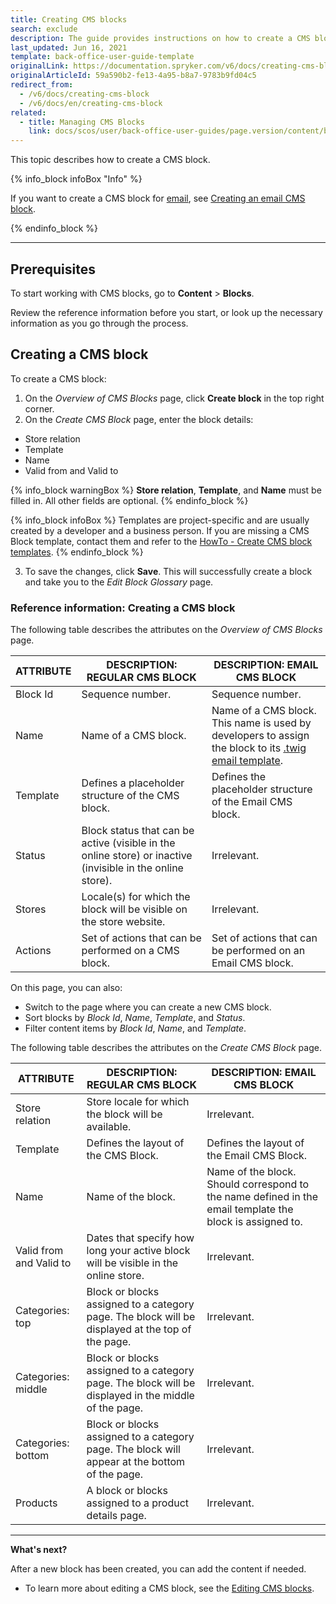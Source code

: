 ```yaml
---
title: Creating CMS blocks
search: exclude
description: The guide provides instructions on how to create a CMS block in the Back Office.
last_updated: Jun 16, 2021
template: back-office-user-guide-template
originalLink: https://documentation.spryker.com/v6/docs/creating-cms-block
originalArticleId: 59a590b2-fe13-4a95-b8a7-9783b9fd04c5
redirect_from:
  - /v6/docs/creating-cms-block
  - /v6/docs/en/creating-cms-block
related:
  - title: Managing CMS Blocks
    link: docs/scos/user/back-office-user-guides/page.version/content/blocks/managing-cms-blocks.html
---
```


This topic describes how to create a CMS block.

{% info_block infoBox "Info" %}

If you want to create a CMS block for [email](/docs/scos/user/features/{{page.version}}/cms-feature-overview/email-as-a-cms-block-overview.html), see [Creating an email CMS block](/docs/scos/user/back-office-user-guides/{{page.version}}/content/blocks/managing-content-of-emails-via-cms-blocks.html#creating-an-email-cms-block).

{% endinfo_block %}

---

## Prerequisites

To start working with CMS blocks, go to **Content** > **Blocks**.

Review the reference information before you start, or look up the necessary information as you go through the process.

## Creating a CMS block

To create a CMS block:

1. On the *Overview of CMS Blocks* page,  click  **Create block** in the top right corner.
2. On the *Create CMS Block* page, enter the block details:

* Store relation
* Template
* Name
* Valid from and Valid to

{% info_block warningBox %}
**Store relation**, **Template**, and **Name** must be filled in. All other fields are optional.
{% endinfo_block %}

{% info_block infoBox %}
Templates are project-specific and are usually created by a developer and a business person. If you are missing a CMS Block template, contact them and refer to the [HowTo - Create CMS block templates](/docs/scos/dev/tutorials-and-howtos/202009.0/howtos/feature-howtos/cms/howto-create-cms-templates.html#cms-block-template).
{% endinfo_block %}

3. To save the changes, click **Save**. This will successfully create a block and take you to the *Edit Block Glossary* page.


### Reference information: Creating a CMS block

The following table describes the attributes on the *Overview of CMS Blocks* page.

| ATTRIBUTE | DESCRIPTION: REGULAR CMS BLOCK | DESCRIPTION:  EMAIL CMS BLOCK |
| --- | --- | --- |
| Block Id | Sequence number. | Sequence number. |
| Name | Name of a CMS block. | Name of a CMS block. <br> This name is used by developers to assign the block to its [.twig email template](/docs/scos/user/features/{{page.version}}/cms-feature-overview/email-as-a-cms-block-overview.html).
| Template | Defines a placeholder structure of the CMS block. | Defines the placeholder structure of the Email CMS block. |
| Status | Block status that can be active (visible in the online store) or inactive (invisible in the online store). | Irrelevant. |
| Stores | Locale(s) for which the block will be visible on the store website. | Irrelevant. |
| Actions | Set of actions that can be performed on a CMS block. | Set of actions that can be performed on an Email CMS block. |

On this page, you can also:

* Switch to the page where you can create a new CMS block.
* Sort blocks by *Block Id*, *Name*, *Template*, and *Status*.
* Filter content items by *Block Id*, *Name*, and *Template*.

The following table describes the attributes on the *Create CMS Block* page.

|ATTRIBUTE  | DESCRIPTION: REGULAR CMS BLOCK | DESCRIPTION: EMAIL CMS BLOCK |
| --- | --- | --- |
| Store relation |  Store locale for which the block will be available. | Irrelevant. |
| Template | Defines the layout of the CMS Block. | Defines the layout of the Email CMS Block.
| Name | Name of the block. | Name of the block. Should correspond to the name defined in the email template the block is assigned to. |
| Valid from and Valid to | Dates that specify how long your active block will be visible in the online store. | Irrelevant. |
| Categories: top | Block or blocks assigned to a category page.  The block will be displayed at the top of the page. | Irrelevant. |
| Categories: middle |  Block or blocks assigned to a category page. The block will be displayed in the middle of the page. | Irrelevant. |
| Categories: bottom | Block or blocks assigned to a category page. The block will appear at the bottom of the page. | Irrelevant. |
| Products | A block or blocks assigned to a product details page. | Irrelevant. |

---

**What's next?**

After a new block has been created, you can add the content if needed.

* To learn more about editing a CMS block, see the [Editing CMS blocks](/docs/scos/user/back-office-user-guides/{{page.version}}/content/blocks/managing-cms-blocks.html#editing-blocks).
